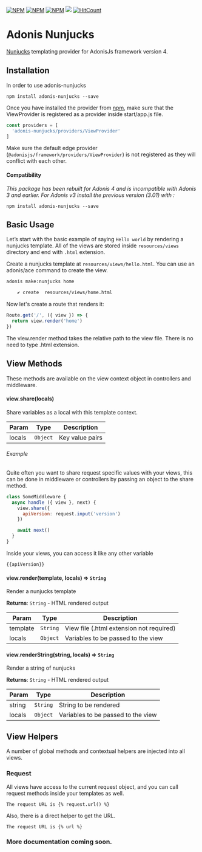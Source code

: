 <!-- [![NPM Package][npm-badge]][npm-link] -->
<p align="left">
	<a href="https://www.npmjs.com/package/adonis-nunjucks"><img src="https://img.shields.io/npm/v/adonis-nunjucks.svg" alt="NPM"></a>
	<a href="https://npmcharts.com/compare/adonis-nunjucks?minimal=true"><img src="https://img.shields.io/npm/dt/adonis-nunjucks.svg" alt="NPM"></a>
	<a href="https://www.npmjs.com/package/adonis-nunjucks"><img src="https://img.shields.io/npm/l/adonis-nunjucks.svg" alt="NPM"></a>
	<a href="https://www.npmjs.com/package/adonis-nunjucks"><img src="http://inch-ci.org/github/devanandb/adonis-nunjucks.svg?branch=master"></a>
	<a href="http://hits.dwyl.io/devanandb/adonis-nunjucks"><img src="http://hits.dwyl.io/devanandb/adonis-nunjucks.svg" alt="HitCount"></a>
</p>


# Adonis Nunjucks

[Nunjucks](https://mozilla.github.io/nunjucks/) templating provider for AdonisJs framework version 4.

## Installation

In order to use adonis-nunjucks

```
npm install adonis-nunjucks --save
```

Once you have installed the provider from [npm](https://npmjs.org/packages/adonis-nunjucks), make sure that the ViewProvider is registered as a provider inside start/app.js file.

```javascript
const providers = [
  'adonis-nunjucks/providers/ViewProvider'
]
```

Make sure the default edge provider (`@adonisjs/framework/providers/ViewProvider`) is not registered as they will conflict with each other.

#### Compatibility

*This package has been rebuilt for Adonis 4 and is incompatible with Adonis 3 and earlier. 
For Adonis v3 install the previous version (3.01) with :*

```
npm install adonis-nunjucks --save
```

<!-- ## Config

Nunjucks options can be added to `config/nunjucks.js`, these will be passed to the nunjucks engine:

```javascript
  module.exports = {
    pretty: false,
    cache: false, // Recommend setting this to true for 10x big performance boost
    doctype: undefined,
    filters: undefined,
    self: false,
    debug: false
  }
``` -->


## Basic Usage

Let’s start with the basic example of saying `Hello world` by rendering a nunjucks template. All of the views are stored inside `resources/views` directory and end with `.html` extension.

Create a nunjucks template at `resources/views/hello.html`. You can use an adonis/ace command to create the view.

```sh
adonis make:nunjucks home

    ✔ create  resources/views/home.html
```

Now let's create a route that renders it:

```javascript
Route.get('/', ({ view }) => {
  return view.render('home')
})
```

The view.render method takes the relative path to the view file. There is no need to type .html extension.


## View Methods

These methods are available on the view context object in controllers and middleware.

#### view.share(locals)
Share variables as a local with this template context.


| Param | Type | Description |
| --- | --- | --- |
| locals | <code>Object</code> | Key value pairs |

###### *Example*

Quite often you want to share request specific values with your views, this can be done in middleware or controllers by passing an object to the share method.

```javascript
class SomeMiddleware {
  async handle ({ view }, next) {
    view.share({
      apiVersion: request.input('version')
    })

    await next()
  }
}
```

Inside your views, you can access it like any other variable

```nunjucks
{{apiVersion}}
```

#### view.render(template, locals) ⇒ <code>String</code>
Render a nunjucks template

**Returns**: <code>String</code> - HTML rendered output  

| Param | Type | Description |
| --- | --- | --- |
| template | <code>String</code> | View file (.html extension not required) |
| locals | <code>Object</code> | Variables to be passed to the view |

#### view.renderString(string, locals) ⇒ <code>String</code>
Render a string of nunjucks

**Returns**: <code>String</code> - HTML rendered output  

| Param | Type | Description |
| --- | --- | --- |
| string | <code>String</code> | String to be rendered |
| locals | <code>Object</code> | Variables to be passed to the view |


## View Helpers

A number of global methods and contextual helpers are injected into all views.

### Request

All views have access to the current request object, and you can call request methods inside your templates as well.

```nunjucks
The request URL is {% request.url() %}
```

Also, there is a direct helper to get the URL.

```nunjucks
The request URL is {% url %}
```

<!-- ### style - *formerly css (deprecated)*

Add link tag to a CSS file. The file name should be relative from the public directory. Absolute links are left alone (for external CDNs etc)

``` nunjucks
// Renders <link rel='stylesheet' href="{{ style }}">
``` -->

<!-- ### script

Similar to css, adds a script tag to the document

``` nunjucks
!= script('my-script')
// Renders <script type="text/javascript" src="/my-script.js"></script>'
```

### assetsUrl
Returns path of a file relative from the public directory.

```nunjucks
img(src=assetsUrl('logo.png'))
// Renders <img src='/logo.png' />
``` -->

<!-- ### route
Get actual URL for a route

Expecting the route to be registered as following

```javascript
Route.get('users/:id', 'UserController.show').as('profile')
```

```nunjucks
a(href=route('profile', { id: 1 })) View Profile
// Renders <a href="/users/1">View Profile</a>
```

Also, you can use the controller method name.

```nunjucks
a(href="route('UserController.show', { id: 1 }) View profile
```

### auth
If you are using the auth provider, then you can access the current logged in user using the `auth.user` object.

### csrfField
If you are using the shield middleware, you can access the `csrfToken` and field using one of the following methods.

```nunjucks
!= csrfField()
// Renders <input type="hidden" name="_csrf" value="..." />
```

### cspMeta

When using shield middleware, the CSP headers are set automatically. However can also set them using HTML meta tags.

```nunjucks
head
  != cspMeta()
```

## Extending views

You can also extend views by adding your own view globals. Globals should only be added once, so make sure to use the start/hooks.js file and add them using the after providersBooted hook.

### Globals

``` javascript
const { hooks } = require('@adonisjs/ignitor')

hooks.after.providersBooted(() => {
  const View = use('View')

  View.global('currentTime', function () {
    return new Date().getTime()
  })
})
```

Above global returns the current time when you reference it inside the views.

```nunjucks
p The time is #{currentTime()}
```

You can extract the code inside providersBooted to a different file and require it.

### Globals scope

The value of `this` inside globals closure is bound to the template context so that you can access runtime values from it.

To use other global methods or values, make use of the this.globals object.

```javascript
View.global('messages', {
  success: 'This is a success message',
  warning: 'This is a warning message'
})

View.global('getMessage', function (type) {
  return this.globals.messages[type]
})
```

```nunjucks
p= getMessage('success')
// Renders <p>This is a success message</p>
``` -->

### More documentation coming soon.


[npm-badge]: https://img.shields.io/npm/v/adonis-nunjucks.svg?maxAge=30
[npm-link]:https://npmjs.com/package/adonis-nunjucks
